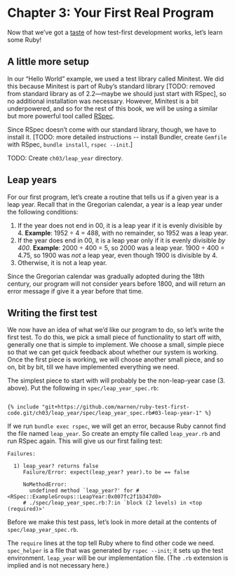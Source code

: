 # Chapter 3: Your First Real Program

Now that we’ve got a [taste](02-hello-world.md) of how test-first development works, let’s learn some Ruby!

## A little more setup

In our “Hello World” example, we used a test library called Minitest. We did this because Minitest is part of Ruby’s standard library [TODO: removed from standard library as of 2.2—maybe we should just start with RSpec], so no additional installation was necessary. However, Minitest is a bit underpowered, and so for the rest of this book, we will be using a similar but more powerful tool called [RSpec](http://rspec.info/).

Since RSpec doesn’t come with our standard library, though, we have to install it. [TODO: more detailed instructions -- install Bundler, create `Gemfile` with RSpec, `bundle install`, `rspec --init`.]

TODO: Create `ch03/leap_year` directory.

## Leap years

For our first program, let’s create a routine that tells us if a given year is a leap year. Recall that in the Gregorian calendar, a year is a leap year under the following conditions:

1. If the year does not end in 00, it is a leap year if it is evenly divisible by 4. **Example**: 1952 ÷ 4 = 488, with no remainder, so 1952 was a leap year.
2. If the year does end in 00, it is a leap year only if it is evenly divisible _by 400_. **Example**: 2000 ÷ 400 = 5, so 2000 was a leap year. 1900 ÷ 400 = 4.75, so 1900 was _not_ a leap year, even though 1900 is divisible by 4.
3. Otherwise, it is not a leap year.

Since the Gregorian calendar was gradually adopted during the 18th century, our program will not consider years before 1800, and will return an error message if give it a year before that time.

## Writing the first test

We now have an idea of what we’d like our program to do, so let’s write the first test. To do this, we pick a small piece of functionality to start off with, generally one that is simple to implement. We choose a small, simple piece so that we can get quick feedback about whether our system is working. Once the first piece is working, we will choose another small piece, and so on, bit by bit, till we have implemented everything we need.

The simplest piece to start with will probably be the non-leap-year case (3. above). Put the following in `spec/leap_year_spec.rb`:

<pre><code class='lang-ruby'>
{% include "git+https://github.com/marnen/ruby-test-first-code.git/ch03/leap_year/spec/leap_year_spec.rb#03-leap-year-1" %}
</code></pre>

If we run `bundle exec rspec`, we will get an error, because Ruby cannot find the file named `leap_year`. So create an empty file called `leap_year.rb` and run RSpec again. This will give us our first failing test:

```
Failures:

  1) leap_year? returns false
     Failure/Error: expect(leap_year? year).to be == false

     NoMethodError:
       undefined method `leap_year?' for #<RSpec::ExampleGroups::LeapYear:0x007fc2f1b347d0>
     # ./spec/leap_year_spec.rb:7:in `block (2 levels) in <top (required)>'
 ```

 Before we make this test pass, let’s look in more detail at the contents of `spec/leap_year_spec.rb`.

 The `require` lines at the top tell Ruby where to find other code we need. `spec_helper` is a file that was generated by `rspec --init`; it sets up the test environment. `leap_year` will be our implementation file. (The `.rb` extension is implied and is not necessary here.)
